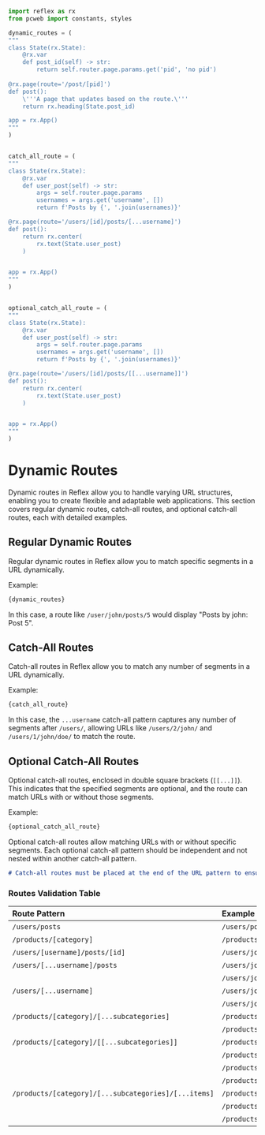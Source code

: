 ```python exec
import reflex as rx
from pcweb import constants, styles

dynamic_routes = (
"""
class State(rx.State):
    @rx.var
    def post_id(self) -> str:
        return self.router.page.params.get('pid', 'no pid')
        
@rx.page(route='/post/[pid]')
def post():
    \'''A page that updates based on the route.\'''
    return rx.heading(State.post_id)

app = rx.App()
"""
)


catch_all_route = (
"""
class State(rx.State):
    @rx.var
    def user_post(self) -> str:
        args = self.router.page.params
        usernames = args.get('username', [])
        return f'Posts by {', '.join(usernames)}'

@rx.page(route='/users/[id]/posts/[...username]')
def post():
    return rx.center(
        rx.text(State.user_post)
    )


app = rx.App()
"""  
)


optional_catch_all_route = (
"""
class State(rx.State):
    @rx.var
    def user_post(self) -> str:
        args = self.router.page.params
        usernames = args.get('username', [])
        return f'Posts by {', '.join(usernames)}'

@rx.page(route='/users/[id]/posts/[[...username]]')
def post():
    return rx.center(
        rx.text(State.user_post)
    )


app = rx.App()
"""  
)
```





# Dynamic Routes
Dynamic routes in Reflex allow you to handle varying URL structures, enabling you to create flexible
and adaptable web applications. This section covers regular dynamic routes, catch-all routes, 
and optional catch-all routes, each with detailed examples.

## Regular Dynamic Routes
Regular dynamic routes in Reflex allow you to match specific segments in a URL dynamically.

Example:
```python
{dynamic_routes}
```
In this case, a route like `/user/john/posts/5` would display "Posts by john: Post 5".

## Catch-All Routes
Catch-all routes in Reflex allow you to match any number of segments in a URL dynamically.

Example:
```python
{catch_all_route}
```
In this case, the `...username` catch-all pattern captures any number of segments after
`/users/`, allowing URLs like `/users/2/john/` and `/users/1/john/doe/` to match the route.

## Optional Catch-All Routes
Optional catch-all routes, enclosed in double square brackets (`[[...]]`). This indicates that the specified segments 
are optional, and the route can match URLs with or without those segments.

Example:
```python
{optional_catch_all_route}
```
Optional catch-all routes allow matching URLs with or without specific segments. 
Each optional catch-all pattern should be independent and not nested within another catch-all pattern.

```md alert
# Catch-all routes must be placed at the end of the URL pattern to ensure proper route matching.
```

### Routes Validation Table
| Route Pattern                                         | Example URl                                            |    valid |
|:------------------------------------------------------|:-------------------------------------------------------|---------:|
| `/users/posts`                                        | `/users/posts`                                         |    valid |
| `/products/[category]`                                | `/products/electronics`                                |    valid |                                                  |         |
| `/users/[username]/posts/[id] `                       | `/users/john/posts/5`                                  |    valid |
| `/users/[...username]/posts`                          | `/users/john/posts`                                    |  invalid |
|                                                       | `/users/john/doe/posts`                                |  invalid |
| `/users/[...username]`                                | `/users/john/`                                         |    valid |
|                                                       | `/users/john/doe`                                      |    valid |
| `/products/[category]/[...subcategories]`             | `/products/electronics/laptops`                        |    valid |
|                                                       | `/products/electronics/laptops/lenovo`                 |    valid |
| `/products/[category]/[[...subcategories]]`           | `/products/electronics`                                |    valid |
|                                                       | `/products/electronics/laptops`                        |    valid |
|                                                       | `/products/electronics/laptops/lenovo`                 |    valid |
|                                                       | `/products/electronics/laptops/lenovo/thinkpad`        |    valid |
| `/products/[category]/[...subcategories]/[...items]`  | `/products/electronics/laptops`                        |  invalid |
|                                                       | `/products/electronics/laptops/lenovo`                 |  invalid |
|                                                       | `/products/electronics/laptops/lenovo/thinkpad`        |  invalid |


